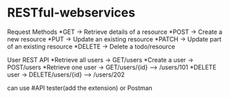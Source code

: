# RESTful-webservices

Request Methods
*GET -> Retrieve details of a resource
*POST -> Create a new resource
*PUT -> Update an existing resource
*PATCH -> Update part of an existing resource
*DELETE -> Delete a todo/resource

User REST API
*Retrieve all users ->  GET/users
*Create a user -> POST/users
*Retrieve one user -> GET/users/{id}  --> /users/101
*DELETE user -> DELETE/users/{id}  --> /users/202

can use #API tester(add the extension) or Postman 
